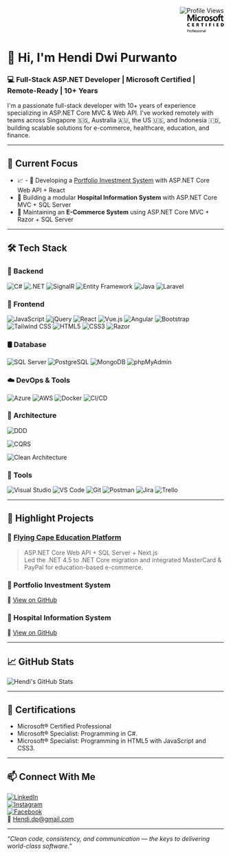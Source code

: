 <!-- Profile Views Badge - top right -->
<p align="right">
  <img src="https://komarev.com/ghpvc/?username=hendidwipurwanto&style=flat&color=blue" alt="Profile Views" />
  <br>
  <img width=85 src="./img/mcp.png"/>
</p>

# 👋 Hi, I'm Hendi Dwi Purwanto

### 💻 Full-Stack ASP.NET Developer | Microsoft Certified | Remote-Ready | 10+ Years

I'm a passionate full-stack developer with 10+ years of experience specializing in ASP.NET Core MVC & Web API. I've worked remotely with teams across Singapore 🇸🇬, Australia 🇦🇺, the US 🇺🇸, and Indonesia 🇮🇩, building scalable solutions for e-commerce, healthcare, education, and finance.
 
---

## 🚀 Current Focus
- 📈 - 🧾 Developing a [Portfolio Investment System](https://github.com/hendidwipurwanto/portfolio-investment)  with ASP.NET Core Web API + React
- 🏥 Building a modular **Hospital Information System**  with ASP.NET Core MVC + SQL Server  
- 🛒 Maintaining an **E-Commerce System**  using ASP.NET Core MVC + Razor + SQL Server  

---

## 🛠 Tech Stack

### 🧩 Backend
![C#](https://img.shields.io/badge/C%23-239120?style=flat&logo=csharp&logoColor=white) ![.NET](https://img.shields.io/badge/.NET-512BD4?style=flat&logo=dotnet&logoColor=white) ![SignalR](https://img.shields.io/badge/SignalR-512BD4?style=flat&logo=dotnet&logoColor=white) ![Entity Framework](https://img.shields.io/badge/EF_Core-6DB33F?style=flat&logo=dotnet&logoColor=white)
![Java](https://img.shields.io/badge/Java-007396?style=flat&logo=openjdk&logoColor=white) ![Laravel](https://img.shields.io/badge/Laravel-FF2D20?style=flat&logo=laravel&logoColor=white)
### 🎨 Frontend
![JavaScript](https://img.shields.io/badge/JavaScript-F7DF1E?style=flat&logo=javascript&logoColor=black) ![jQuery](https://img.shields.io/badge/jQuery-0769AD?style=flat&logo=jquery&logoColor=white) ![React](https://img.shields.io/badge/React-61DAFB?style=flat&logo=react&logoColor=black)  ![Vue.js](https://img.shields.io/badge/Vue.js-42b883?style=flat&logo=vue&logoColor=white) ![Angular](https://img.shields.io/badge/Angular-DD0031?style=flat&logo=angular&logoColor=white) 
![Bootstrap](https://img.shields.io/badge/Bootstrap-7952B3?style=flat&logo=bootstrap&logoColor=white) ![Tailwind CSS](https://img.shields.io/badge/Tailwind_CSS-38B2AC?style=flat&logo=tailwind-css&logoColor=white) ![HTML5](https://img.shields.io/badge/HTML5-E34F26?style=flat&logo=html5&logoColor=white) ![CSS3](https://img.shields.io/badge/CSS3-1572B6?style=flat&logo=css3&logoColor=white) ![Razor](https://img.shields.io/badge/Razor-000000?style=flat&logo=dotnet&logoColor=white)

### 🛢️ Database
![SQL Server](https://img.shields.io/badge/SQL_Server-CC2927?style=flat&logo=microsoftsqlserver&logoColor=white) ![PostgreSQL](https://img.shields.io/badge/PostgreSQL-336791?style=flat&logo=postgresql&logoColor=white) ![MongoDB](https://img.shields.io/badge/MongoDB-47A248?style=flat&logo=mongodb&logoColor=white) ![phpMyAdmin](https://img.shields.io/badge/phpMyAdmin-6C78AF?style=flat&logo=phpmyadmin&logoColor=white)


### ☁️ DevOps & Tools
![Azure](https://img.shields.io/badge/Azure-0078D4?style=flat&logo=microsoftazure&logoColor=white) ![AWS](https://img.shields.io/badge/AWS-232F3E?style=flat&logo=amazonaws&logoColor=white) ![Docker](https://img.shields.io/badge/Docker-2496ED?style=flat&logo=docker&logoColor=white) ![CI/CD](https://img.shields.io/badge/CI/CD-blue?style=flat&logo=githubactions&logoColor=white)

### 🧱 Architecture
![DDD](https://img.shields.io/badge/DDD-Domain--Driven--Design-blue?style=flat)

![CQRS](https://img.shields.io/badge/CQRS-Command/Query-red?style=flat)

![Clean Architecture](https://img.shields.io/badge/Clean_Architecture-green?style=flat)

### 🔧 Tools
![Visual Studio](https://img.shields.io/badge/Visual_Studio-5C2D91?style=flat&logo=visualstudio&logoColor=white) ![VS Code](https://img.shields.io/badge/VS_Code-007ACC?style=flat&logo=visualstudiocode&logoColor=white) ![Git](https://img.shields.io/badge/Git-F05032?style=flat&logo=git&logoColor=white) ![Postman](https://img.shields.io/badge/Postman-FF6C37?style=flat&logo=postman&logoColor=white)
![Jira](https://img.shields.io/badge/Jira-0052CC?style=flat&logo=jira&logoColor=white)
![Trello](https://img.shields.io/badge/Trello-0079BF?style=flat&logo=trello&logoColor=white)


---

## 🧠 Highlight Projects

### 📘 [Flying Cape Education Platform](https://www.flyingcape.com.sg/)
> ASP.NET Core Web API + SQL Server + Next.js  
Led the .NET 4.5 to .NET Core migration and integrated MasterCard & PayPal for education-based e-commerce.

### 💼 Portfolio Investment System  
🔗 [View on GitHub](https://github.com/hendidwipurwanto/portfolio-investment-system)

### 🏥 Hospital Information System  
🔗 [View on GitHub](https://github.com/hendidwipurwanto/hospital-information-system)

---

## 📈 GitHub Stats
![Hendi's GitHub Stats](https://github-readme-stats.vercel.app/api?username=hendidwipurwanto&show_icons=true&theme=default)

---

## 🧩 Certifications
- Microsoft® Certified Professional  
- Microsoft® Specialist: Programming in C#.
- Microsoft® Specialist: Programming in HTML5 with JavaScript and CSS3.

---

## 📫 Connect With Me
[![LinkedIn](https://img.shields.io/badge/-LinkedIn-blue?logo=linkedin&style=flat-square)](https://www.linkedin.com/in/hendidwipurwanto)  
[![Instagram](https://img.shields.io/badge/-Instagram-E4405F?logo=instagram&logoColor=white&style=flat-square)](https://www.instagram.com/hendidp/)  
[![Facebook](https://img.shields.io/badge/-Facebook-1877F2?logo=facebook&logoColor=white&style=flat-square)](https://www.facebook.com/hendi.maxiarta/)  
📧 Hendi.dp@gmail.com

---

_“Clean code, consistency, and communication — the keys to delivering world-class software.”_

